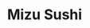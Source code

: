 ---
layout: place
title: Mizu Sushi
permalink: /ohio/parma/mizu-sushi.html
stateAbbr: OH
stateName: Ohio
cityName: Parma
seo:
  type: restaurant
  links: https://www.mizusushiparma168.com/
place_id: ChIJQdvy1_LuMIgRZG--r0ZkLvc
photos:
  - name: >-
      places/ChIJQdvy1_LuMIgRZG--r0ZkLvc/photos/AeeoHcKDNM8SwYHOgmTmAnNW1fDtDHRSd0R3LwM5F4_z7qd1dMXBz95GjWQyiCaSm9020s7xDgFUNF3zK-WusDW1CpItTITe2NOYoJ07kqxV-griwFXquMIGdS7XxgYhgxvWDwWFVjMGp_bXeXYoajQgSTxIEb4Wtvfuhl9Jq1BVJAp7TOTt6nHdTCgW3HymaO7v4D6iYY-eYmDhInCoF9iM93wXlRv0fzlyKNEKSPxyY3U4-aR1pm7jalDK3VgEf_p2YF3big9NopTK3x6eFsCfbx5GerBXLVgjj6uf1p0qsmhP5gCEO2KbLa1C3vmhwkLr0fTDgxNxXl8yS-T-Qjd6oa_p3BZaf-o0Jlcs-Tz0xDzYLPwI-MvFxGP4dlW0VGqaEJ_fHY8rBQy6YSWBmkHJXb4rqhVY08li7NNh3zqEP-0
    widthPx: 3289
    heightPx: 2333
    authorAttributions:
      - displayName: J. V. Rychman
        uri: https://maps.google.com/maps/contrib/100992637744378699025
        photoUri: >-
          https://lh3.googleusercontent.com/a/ACg8ocKF_LFnKZ4-nhKSXb_v3CGBJ2W1kkCqOlFu_6_d8fwIk2tOqQ=s100-p-k-no-mo
    flagContentUri: >-
      https://www.google.com/local/imagery/report/?cb_client=maps_api_places.places_api&image_key=!1e10!2sCIHM0ogKEICAgIDLqt2ZKQ&hl=en-US
    googleMapsUri: >-
      https://www.google.com/maps/place//data=!3m4!1e2!3m2!1sCIHM0ogKEICAgIDLqt2ZKQ!2e10!4m2!3m1!1s0x8830eef2d7f2db41:0xf72e6446afbe6f64
  - name: >-
      places/ChIJQdvy1_LuMIgRZG--r0ZkLvc/photos/AeeoHcLJVRRoZMJhxGQlzQaYgrZB_YRnsQC3Wwfl5JGN-k5jdHwOoTecDUn9wg_gd2fVau_gIh57GM4LoTBKras7OstDri1hXK5X8n0W81U11kLOer_KIj8_8fENNlYIbYXDrJnl8fdf6Xl9pPiqLCqpOAd2BQkblqNnkQaA5cpi-izJO5MlGhaNmMtI4TCmIHQXVp4LW64cMnsRUJII8Qn53OxIblcUHobyOl1-n6-JwPP8aWDSD1DpuPEuTb-pp6o-Rc14pLyh2V6Lk-j0VsZZKmLT7tbCs7ETXZhUdr0jYCJcrA
    widthPx: 3024
    heightPx: 3025
    authorAttributions:
      - displayName: Mizu Sushi
        uri: https://maps.google.com/maps/contrib/100454403485224316588
        photoUri: >-
          https://lh3.googleusercontent.com/a/ACg8ocILJD3elTrYAkqtME9FEa7fwowjdwduSoegn6IMVyHnE9k_yQ=s100-p-k-no-mo
    flagContentUri: >-
      https://www.google.com/local/imagery/report/?cb_client=maps_api_places.places_api&image_key=!1e10!2sAF1QipOJu2SKHScRaCgvLhLCvBNkTK8UEY78DZ9462D0&hl=en-US
    googleMapsUri: >-
      https://www.google.com/maps/place//data=!3m4!1e2!3m2!1sAF1QipOJu2SKHScRaCgvLhLCvBNkTK8UEY78DZ9462D0!2e10!4m2!3m1!1s0x8830eef2d7f2db41:0xf72e6446afbe6f64
  - name: >-
      places/ChIJQdvy1_LuMIgRZG--r0ZkLvc/photos/AeeoHcKI0ibWZ5ldYc2YgAIMNqcGB_M1Ut-Zra6ZvXRZhraCCHwKhd1XoCXI6UDg-tKokq0cRmaKcF8SpFr3JutAHOyfes8XJdlE6Jg4H3ueF_-2VSOshSRdjObHCIvO1hSTJQxe2r_cOHJ4I5tiZ_kV88trRGXnTXb3CUf1Xp2esh-pmtoPm8GuGno5GarPAUwmEcYrI0y7emOKUrnAEnw6GZzFFsgFZLkJxItgBuxyqQiDKe7qhX8ajySANu02eyfKsjxzjCcGdIgCyp7CWG_4uV0JuCHtK5uefgz0lOsbLkHCM8F807Odme6d-O-9PIgKxL9Ij4DknpUKH_Ju-GJvt7cSli5w2oQnq5JLhtVpbGK7EAmfM2Mp7QZVCNVmkrDTVyMh557OQ9SUYdpY1_Zl5jqP1wCZMmZXNoEGJLBzhtJxxw
    widthPx: 4800
    heightPx: 3600
    authorAttributions:
      - displayName: Michael Foget
        uri: https://maps.google.com/maps/contrib/115845898140358206293
        photoUri: >-
          https://lh3.googleusercontent.com/a-/ALV-UjW52x5HNoT6_DR48t4sdZkcq_V-qn9umUolaZEmW351TxFsJ92H=s100-p-k-no-mo
    flagContentUri: >-
      https://www.google.com/local/imagery/report/?cb_client=maps_api_places.places_api&image_key=!1e10!2sCIHM0ogKEICAgICbt6z-Ug&hl=en-US
    googleMapsUri: >-
      https://www.google.com/maps/place//data=!3m4!1e2!3m2!1sCIHM0ogKEICAgICbt6z-Ug!2e10!4m2!3m1!1s0x8830eef2d7f2db41:0xf72e6446afbe6f64
  - name: >-
      places/ChIJQdvy1_LuMIgRZG--r0ZkLvc/photos/AeeoHcLhg_4dtXjBpRoI_IgYarIB3vHORoRSxMCFT1gbTK4-__D2J-N12hN8nj2bb-vZAXMUXr3JWyXr3__JGtetD_D2KHH0_oYVrkVSC2KZAQtR6Dy8KUhFjzb1_1fUdZWKmmnAX5yrb_6B8EAlo1HLfHJne9EAdfzYH5VOywxzyeZ36I1_-6-xPdpqR5AbdimuwSQN_sY8YgS633Mhv3vandziRx6LrQ2CQfy4nkHtZcaFDfcfDOh-ZrWr34at7k73QvaFSJedsb0m2MPu_XKPo_6DE1q890YdfGdhI5NuhZtHmt4cbQkFhBtJd1DL96e3ymFARO42JGwykFmPuvwzA8vNs7av_q0awU5kY_EnsHFO9GdCczrzlgT6MN-pXJ0apXhEUvAOl5DPTdHdT4X3NhmqVfneZH_KmoyEAAIVhHoeGQ
    widthPx: 4032
    heightPx: 3024
    authorAttributions:
      - displayName: Austin Brunson
        uri: https://maps.google.com/maps/contrib/112628243569079297766
        photoUri: >-
          https://lh3.googleusercontent.com/a/ACg8ocLUcE9xoN0ZKFAaIL0fb83wwQC2KKauIBJj5z506LCScoOoaA=s100-p-k-no-mo
    flagContentUri: >-
      https://www.google.com/local/imagery/report/?cb_client=maps_api_places.places_api&image_key=!1e10!2sCIHM0ogKEICAgIDpreOwCA&hl=en-US
    googleMapsUri: >-
      https://www.google.com/maps/place//data=!3m4!1e2!3m2!1sCIHM0ogKEICAgIDpreOwCA!2e10!4m2!3m1!1s0x8830eef2d7f2db41:0xf72e6446afbe6f64
  - name: >-
      places/ChIJQdvy1_LuMIgRZG--r0ZkLvc/photos/AeeoHcILLqqXRM5UkEfAiYpYo5zJIF4lG_R7pVUqWtzh_BzCqHFsgKM6KJq1vs-3sHIcPxyrmB6fn9o-PWMPB33wM9jHUjnVTUMWGWgeiuuU-1gBqgfY7wAutZiDxJ5XqbnXFrvAmV6622Zj9eM4JNM7G-jC6MSykCXlqUgUsQbZe4uDviZtrqqJZRI_sU-4K-DH3vfGsKw018glRdrQDcPs4JssZW_aogp-RieYaslKHz1zFFVtGrwxDbzcQYoWoMMaw7RgvtlrcjaEPVxsqGhua9q5jvnIGxlvgEuAVjLcwCbZEwyxoR0yaoUl3BHeWXwRBK30QLc4w9ZqCoXyTBTdoH2kmQfrNy_8d0tL_vFjE6Cg_kWUHD1z8BMwG7Ux59pv21ZpFT4llJ9_E2ByK5QYtTbJeqzlrp-Dk0ovin5UX_w
    widthPx: 2992
    heightPx: 2992
    authorAttributions:
      - displayName: Jeffrey Clark
        uri: https://maps.google.com/maps/contrib/102622870710882484930
        photoUri: >-
          https://lh3.googleusercontent.com/a-/ALV-UjXWguCjFkyfRqOPLMofF3skkx0dQuy0APThJJrxS1fIncfGWg4oWA=s100-p-k-no-mo
    flagContentUri: >-
      https://www.google.com/local/imagery/report/?cb_client=maps_api_places.places_api&image_key=!1e10!2sCIHM0ogKEICAgIDBsITvNA&hl=en-US
    googleMapsUri: >-
      https://www.google.com/maps/place//data=!3m4!1e2!3m2!1sCIHM0ogKEICAgIDBsITvNA!2e10!4m2!3m1!1s0x8830eef2d7f2db41:0xf72e6446afbe6f64
  - name: >-
      places/ChIJQdvy1_LuMIgRZG--r0ZkLvc/photos/AeeoHcI34pgKK-wA6kWjcuOJJkMILjm-Wn-MWH9OV0jJt2PoIwRR2bpJcyJnkcP_LFcc5sLLCmndojlqiu2U76njmO5cnlB23H1tVvEd4JZvzTqcQpOIzEKncVuoiqWf4ZA5EmRhCLEbhpjwgYXcKLBpDGSXx7swVKRpfkIOA_CG27e0JCch2zPDaY4xEMVL6BgJ4OSEY0-_sHcgO3gu4VN_nH6TxE_AzEt784gWbc3Nf-vyb07pjzAyki9oDL2DLkEIMAbMVnE3O1we9xgbaCJT10bfXOqqwV4pOCIHbZD74uFewCUBIehlGuifNhheHL1Zgo2mvILiR0LOQ3_mkhghyJXvc9BmBwe9kDqHCps4ncZAGN1QumvqEoy7UgWmhO0wbYMPgRBPy-fF5Gvr5b_i5Hi-UETDlaJTbHj5UQ0Cas4
    widthPx: 4032
    heightPx: 3024
    authorAttributions:
      - displayName: Dale Chan
        uri: https://maps.google.com/maps/contrib/100673865129370936095
        photoUri: >-
          https://lh3.googleusercontent.com/a-/ALV-UjXajKeMlKisWIrB7gm5lsNzU5NlsrJa4yYkmUtcyb__g5ZuZ04=s100-p-k-no-mo
    flagContentUri: >-
      https://www.google.com/local/imagery/report/?cb_client=maps_api_places.places_api&image_key=!1e10!2sCIHM0ogKEICAgICK4OPfIQ&hl=en-US
    googleMapsUri: >-
      https://www.google.com/maps/place//data=!3m4!1e2!3m2!1sCIHM0ogKEICAgICK4OPfIQ!2e10!4m2!3m1!1s0x8830eef2d7f2db41:0xf72e6446afbe6f64
  - name: >-
      places/ChIJQdvy1_LuMIgRZG--r0ZkLvc/photos/AeeoHcIvEhMvLBb5y18jriTg1KUvQZMJX3GWsXkhm6hDwM1_4RbRZ7n_JnPgHMwhQ_VN0JBN2m7IlOSTaLcm8mYL3hE5IMQu9JjnEmuFnqnf1R6zsFfvRToZjwE8J2KhoXcNqUTpC7MBHfhH5-9HVHnbWnVvIvQ1MhP62TYN5wtFPW1HDt6IGGAWhYe1G-0osHZcY-WepHhZ73wKZjQDoQlp_VYCXWR2Ns3KKuEIUCKHMrWgNEKQ2VZAbUgvmqlcsNRgRmXqtE9eET1FwmFlFDExqgG5XeBJUAjZIBYe_02NIOy2Wp8F8DgdE_obF5FK-EQpiblBu3T2SLLazvEp9oUO2vrAYjLoyto170xOdyvbyB6DAJ_hqwV_Dr_ivv7AtWRqAt1M4LM7p3OA85nFE-i42E0_utMAbmZNp8dDSKreRRFArQ
    widthPx: 2803
    heightPx: 2289
    authorAttributions:
      - displayName: J. V. Rychman
        uri: https://maps.google.com/maps/contrib/100992637744378699025
        photoUri: >-
          https://lh3.googleusercontent.com/a/ACg8ocKF_LFnKZ4-nhKSXb_v3CGBJ2W1kkCqOlFu_6_d8fwIk2tOqQ=s100-p-k-no-mo
    flagContentUri: >-
      https://www.google.com/local/imagery/report/?cb_client=maps_api_places.places_api&image_key=!1e10!2sCIHM0ogKEICAgIDLqqyiQA&hl=en-US
    googleMapsUri: >-
      https://www.google.com/maps/place//data=!3m4!1e2!3m2!1sCIHM0ogKEICAgIDLqqyiQA!2e10!4m2!3m1!1s0x8830eef2d7f2db41:0xf72e6446afbe6f64
  - name: >-
      places/ChIJQdvy1_LuMIgRZG--r0ZkLvc/photos/AeeoHcJP4DNhAiW5wwfFrmChBV5SdDwRpAjrvYhBRRGCI9VV4OGjByNvqSAolaBoslLPrLuFriXNcG2UquMoI-TlCv6TKbWVS6EAkF7eKxKEpa3PaXYN-3hYTC5vWp0nkhvSolxardXRZKQ1ez1RNnjyf1glAQ8CpOUZGNjMmz4eB9XJwIclzMKjzLnac2wRhFEmxATxMmZHCAQK9NaMsQc9CfmL6sMKUPLohhgqf5niq3jrBjWmsZMYRcW85uKMbYzskawwmXPu6AcvUnUlW4fve_A-dVvPeTXnqvhHrnon0pTdEMLkQPj3ZsLKMMRcNbqTrFSD_mDD2YpQUwxcHpSSH203p7Laa2d7w2rqQtDU3Igc44Gxuk1RXIWwvbDCJmo5RIts3IfHwSTHwo0F4IPX6oqexybcpl15SLC7Jv4sc6fmnFHY
    widthPx: 3024
    heightPx: 4032
    authorAttributions:
      - displayName: Tedd Pajak
        uri: https://maps.google.com/maps/contrib/109839984644232430813
        photoUri: >-
          https://lh3.googleusercontent.com/a-/ALV-UjW-_JVLBPJAisUUry-VC5exltbNykY-j6lnnmHclprHXJ7VppxA=s100-p-k-no-mo
    flagContentUri: >-
      https://www.google.com/local/imagery/report/?cb_client=maps_api_places.places_api&image_key=!1e10!2sCIHM0ogKEICAgICT-emLsgE&hl=en-US
    googleMapsUri: >-
      https://www.google.com/maps/place//data=!3m4!1e2!3m2!1sCIHM0ogKEICAgICT-emLsgE!2e10!4m2!3m1!1s0x8830eef2d7f2db41:0xf72e6446afbe6f64
  - name: >-
      places/ChIJQdvy1_LuMIgRZG--r0ZkLvc/photos/AeeoHcJGMRdNDBd0ECFhfgZRIeys142E8Wwcd0cE0EYkiXKLxuDS5qqXOVv9Rg55G-4jx1tnbk-9TpcyUakUUdpGCsaL3pW5bOmClSCT6B1otb_uCrq-bg6VN7SqQnRPPPeOdPE9-zBYKi9s4EQj1bTKQYSn-t8-XD3tTEeYqmgDOKf6aUQJzm1omOcWGOy8NXuAq_okLWzoTx_aItW9gXhcF9xPkLxGRMhECZVN1EKvC-qj1Lp0xt4CeqCjOLFledcokkmEnSL0WAYxxG5pmbBW6sSezRgARC2Sjc_xpFMlG-cRupVW2mGp5BN08IjMQ5F3PI8mqvZKInaIxopUlmlr3uoRd_0z4RA9dCthtWC7PEP_2ePreAaLX_wVIpNae-iulAs_LhopaXBWZhkMAc1mrcXXiK7WA9QRwYt0wAoxb7HexQ
    widthPx: 4000
    heightPx: 3000
    authorAttributions:
      - displayName: Chan Mi Lee
        uri: https://maps.google.com/maps/contrib/102463372341565491695
        photoUri: >-
          https://lh3.googleusercontent.com/a/ACg8ocK-0w2_vnWyjtyJBjtCM5Q7Ca9YhDkRmitb57TI9vImtcLHIKc=s100-p-k-no-mo
    flagContentUri: >-
      https://www.google.com/local/imagery/report/?cb_client=maps_api_places.places_api&image_key=!1e10!2sCIHM0ogKEICAgIDzg4eFXg&hl=en-US
    googleMapsUri: >-
      https://www.google.com/maps/place//data=!3m4!1e2!3m2!1sCIHM0ogKEICAgIDzg4eFXg!2e10!4m2!3m1!1s0x8830eef2d7f2db41:0xf72e6446afbe6f64
  - name: >-
      places/ChIJQdvy1_LuMIgRZG--r0ZkLvc/photos/AeeoHcKbfKeXNfvt8Ga6AH4F5LBw2meL1sJPdRgdyj7bQCJPTZf8VlJmy7wS-K1qTYiWoSlBwNDX_VlX5SuPZza_rJSgfgOBckucYbZ9mZ5e9lcXXUaMvLdPcoyoArgKFTfL2nKN4QQN43FWsWOkAxw54CNLUDVJdDP2RqlXGoLMFosKZX0iMIkLIBp3tOobMIcMWBN5_S1_NUqxaC2KqHNwqm13qq5nyAwujAviBmrYROEEhZHhNb8M7r2SEAWuxlkBEav2qTg2QtROXICdcGeD9BrTkwhqPo8z4Pbcf8-K5e8GTXjalpGdcRdqkxZYBuXd7mwzEhhhi__GQQvlD_FgKxYEDTHEMlX7GSE8yhb6oMpfZQxVtQCUQulbUusvDhvMx1wCu72jxg4HxDxpoAB_EX3YL-9CkM8W3OuR56Sztaht5w
    widthPx: 2992
    heightPx: 2992
    authorAttributions:
      - displayName: Jeffrey Clark
        uri: https://maps.google.com/maps/contrib/102622870710882484930
        photoUri: >-
          https://lh3.googleusercontent.com/a-/ALV-UjXWguCjFkyfRqOPLMofF3skkx0dQuy0APThJJrxS1fIncfGWg4oWA=s100-p-k-no-mo
    flagContentUri: >-
      https://www.google.com/local/imagery/report/?cb_client=maps_api_places.places_api&image_key=!1e10!2sCIHM0ogKEICAgIDBsITvVA&hl=en-US
    googleMapsUri: >-
      https://www.google.com/maps/place//data=!3m4!1e2!3m2!1sCIHM0ogKEICAgIDBsITvVA!2e10!4m2!3m1!1s0x8830eef2d7f2db41:0xf72e6446afbe6f64
address: 10219 Brookpark Rd, Parma, OH 44130, USA
street: 10219 Brookpark Rd
city: Parma
state: OH
zip: '44130'
country: USA
neighborhood: null
latitude: '41.417944'
longitude: '-81.756120'
accessibility_options:
  wheelchairAccessibleParking: true
  wheelchairAccessibleEntrance: true
  wheelchairAccessibleRestroom: true
  wheelchairAccessibleSeating: true
business_status: OPERATIONAL
name: Mizu Sushi
google_maps_links:
  directionsUri: >-
    https://www.google.com/maps/dir//''/data=!4m7!4m6!1m1!4e2!1m2!1m1!1s0x8830eef2d7f2db41:0xf72e6446afbe6f64!3e0
  placeUri: https://maps.google.com/?cid=17811283831055871844
  writeAReviewUri: >-
    https://www.google.com/maps/place//data=!4m3!3m2!1s0x8830eef2d7f2db41:0xf72e6446afbe6f64!12e1
  reviewsUri: >-
    https://www.google.com/maps/place//data=!4m4!3m3!1s0x8830eef2d7f2db41:0xf72e6446afbe6f64!9m1!1b1
  photosUri: >-
    https://www.google.com/maps/place//data=!4m3!3m2!1s0x8830eef2d7f2db41:0xf72e6446afbe6f64!10e5
primary_type: Sushi Restaurant
opening_hours:
  openNow: true
  periods:
    - open:
        day: 0
        hour: 16
        minute: 0
      close:
        day: 0
        hour: 21
        minute: 0
    - open:
        day: 1
        hour: 11
        minute: 0
      close:
        day: 1
        hour: 15
        minute: 0
    - open:
        day: 1
        hour: 16
        minute: 30
      close:
        day: 1
        hour: 22
        minute: 0
    - open:
        day: 2
        hour: 11
        minute: 0
      close:
        day: 2
        hour: 15
        minute: 0
    - open:
        day: 2
        hour: 16
        minute: 30
      close:
        day: 2
        hour: 22
        minute: 0
    - open:
        day: 3
        hour: 11
        minute: 0
      close:
        day: 3
        hour: 15
        minute: 0
    - open:
        day: 3
        hour: 16
        minute: 30
      close:
        day: 3
        hour: 22
        minute: 0
    - open:
        day: 4
        hour: 11
        minute: 0
      close:
        day: 4
        hour: 15
        minute: 0
    - open:
        day: 4
        hour: 16
        minute: 30
      close:
        day: 4
        hour: 22
        minute: 0
    - open:
        day: 5
        hour: 11
        minute: 0
      close:
        day: 5
        hour: 15
        minute: 0
    - open:
        day: 5
        hour: 16
        minute: 30
      close:
        day: 5
        hour: 23
        minute: 0
    - open:
        day: 6
        hour: 11
        minute: 0
      close:
        day: 6
        hour: 15
        minute: 0
    - open:
        day: 6
        hour: 16
        minute: 30
      close:
        day: 6
        hour: 23
        minute: 0
  weekdayDescriptions:
    - 'Monday: 11:00 AM – 3:00 PM, 4:30 – 10:00 PM'
    - 'Tuesday: 11:00 AM – 3:00 PM, 4:30 – 10:00 PM'
    - 'Wednesday: 11:00 AM – 3:00 PM, 4:30 – 10:00 PM'
    - 'Thursday: 11:00 AM – 3:00 PM, 4:30 – 10:00 PM'
    - 'Friday: 11:00 AM – 3:00 PM, 4:30 – 11:00 PM'
    - 'Saturday: 11:00 AM – 3:00 PM, 4:30 – 11:00 PM'
    - 'Sunday: 4:00 – 9:00 PM'
  nextCloseTime: '2025-05-04T03:00:00Z'
secondary_opening_hours:
  regular:
    weekdayDescriptions: null
    type: null
  current:
    weekdayDescriptions: null
    type: null
phone: (216) 898-0098
price_level: PRICE_LEVEL_MODERATE
price_range: $10 &ndash; $20
rating: '4.7'
rating_count: 1418
website: https://www.mizusushiparma168.com/
description: >-
  Discover Mizu Sushi in Parma, OH$$$Mizu Sushi in Parma, OH, offers a
  delightful array of sushi rolls and traditional Japanese dishes in a laid-back
  setting, perfect for casual dining experiences. The restaurant stands out with
  its welcoming atmosphere and features like accessible entrances and seating,
  making it easy for everyone to enjoy a meal. Fresh ingredients shine through
  in the menu's variety, including options for happy hour enthusiasts looking to
  unwind. Operating with convenient hours that span lunch and dinner, it's an
  ideal spot for those seeking quality Japanese cuisine without the fuss.
generative_summary: >-
  Discover Mizu Sushi in Parma, OH$$$Mizu Sushi in Parma, OH, offers a
  delightful array of sushi rolls and traditional Japanese dishes in a laid-back
  setting, perfect for casual dining experiences. The restaurant stands out with
  its welcoming atmosphere and features like accessible entrances and seating,
  making it easy for everyone to enjoy a meal. Fresh ingredients shine through
  in the menu's variety, including options for happy hour enthusiasts looking to
  unwind. Operating with convenient hours that span lunch and dinner, it's an
  ideal spot for those seeking quality Japanese cuisine without the fuss.
generative_disclosure: Summarized by AI using the Grok-3-Mini model.
reviews: null
review_summary: >-
  What Patrons Love About the Reviews$$$Visitors to this sushi spot often rave
  about the fresh and diverse selection of rolls, with highlights on creative
  options that keep things exciting and flavorful. Many appreciate the tasty
  sides like fried rice and salads, noting how they complement the main dishes
  for a well-rounded meal. The service stands out as friendly and attentive,
  adding to the overall enjoyable vibe that makes dining here a go-to choice.
  Prices are frequently mentioned as reasonable, offering great value for
  authentic Japanese flavors that satisfy without breaking the bank. All in all,
  it's clear that folks keep coming back for the reliable quality and welcoming
  environment.
review_disclosure: Summarized by AI using the Grok-3-Mini model.
parking_options: null
payment_options: null
allow_dogs: null
curbside_pickup: null
delivery: null
dine_in: null
good_for_children: null
good_for_groups: null
good_for_sports: null
live_music: null
menu_for_children: null
outdoor_seating: null
reservable: null
restroom: null
serves_beer: null
serves_breakfast: null
serves_brunch: null
serves_cocktails: null
serves_coffee: null
serves_dinner: null
serves_dessert: null
serves_lunch: null
serves_vegetarian_food: null
serves_wine: null
takeout: null
update_category: enterprise
places_description: null

---